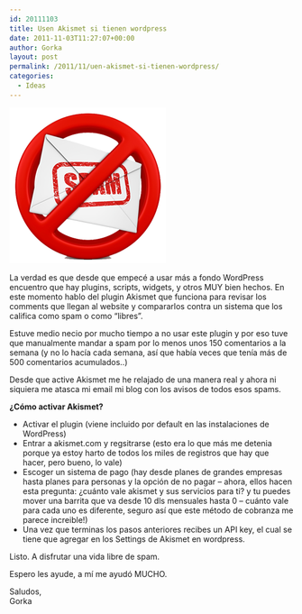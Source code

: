 ```yaml
---
id: 20111103
title: Usen Akismet si tienen wordpress
date: 2011-11-03T11:27:07+00:00
author: Gorka
layout: post
permalink: /2011/11/uen-akismet-si-tienen-wordpress/
categories:
  - Ideas
---
```

<img style="margin: auto;" src="/public/img/2011/11/no-spam.png" alt="No spam" />

La verdad es que desde que empecé a usar más a fondo WordPress encuentro que hay plugins, scripts, widgets, y otros MUY bien hechos. En este momento hablo del plugin Akismet que funciona para revisar los comments que llegan al website y compararlos contra un sistema que los califica como spam o como “libres”.

Estuve medio necio por mucho tiempo a no usar este plugin y por eso tuve que manualmente mandar a spam por lo menos unos 150 comentarios a la semana (y no lo hacía cada semana, así que había veces que tenía más de 500 comentarios acumulados..)

Desde que active Akismet me he relajado de una manera real y ahora ni siquiera me atasca mi email mi blog con los avisos de todos esos spams.

**¿Cómo activar Akismet?**

- Activar el plugin (viene incluido por default en las instalaciones de WordPress)
- Entrar a akismet.com y regsitrarse (esto era lo que más me detenia porque ya estoy harto de todos los miles de registros que hay que hacer, pero bueno, lo vale)
- Escoger un sistema de pago (hay desde planes de grandes empresas hasta planes para personas y la opción de no pagar – ahora, ellos hacen esta pregunta: ¿cuánto vale akismet y sus servicios para ti? y tu puedes mover una barrita que va desde 10 dls mensuales hasta 0 – cuánto vale para cada uno es diferente, seguro así que este método de cobranza me parece increible!)
- Una vez que terminas los pasos anteriores recibes un API key, el cual se tiene que agregar en los Settings de Akismet en wordpress.

Listo. A disfrutar una vida libre de spam.

Espero les ayude, a mí me ayudó MUCHO.

Saludos,<br />
Gorka

